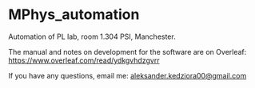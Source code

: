 # MPhys_automation
 Automation of PL lab, room 1.304 PSI, Manchester.
 
 The manual and notes on development for the software are on Overleaf:  https://www.overleaf.com/read/ydkgvhdzgvrr
 
 If you have any questions, email me:  aleksander.kedziora00@gmail.com
